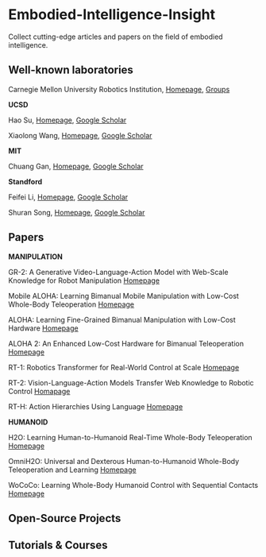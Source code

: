 # Embodied-Intelligence-Insight
Collect cutting-edge articles and papers on the field of embodied intelligence.

## Well-known laboratories
Carnegie Mellon University Robotics Institution, [Homepage](https://www.ri.cmu.edu/ri-education/), [Groups](https://www.ri.cmu.edu/research/labs-groups/)


**UCSD**

Hao Su,  [Homepage](https://cseweb.ucsd.edu/~haosu/), [Google Scholar](https://scholar.google.com/citations?hl=zh-CN&user=1P8Zu04AAAAJ)

Xiaolong Wang,  [Homepage](https://xiaolonw.github.io/), [Google Scholar](https://scholar.google.com/citations?user=Y8O9N_0AAAAJ&hl=en)

**MIT**

Chuang Gan,  [Homepage](https://people.csail.mit.edu/ganchuang/), [Google Scholar](https://scholar.google.com/citations?user=PTeSCbIAAAAJ&hl=en)

**Standford**

Feifei Li,  [Homepage](https://profiles.stanford.edu/fei-fei-li), [Google Scholar](https://scholar.google.com/citations?hl=zh-CN&user=rDfyQnIAAAAJ)

Shuran Song,  [Homepage](https://shurans.github.io/), [Google Scholar](https://scholar.google.com/citations?hl=zh-CN&user=5031vK4AAAAJ)

## Papers
**MANIPULATION**

GR-2: A Generative Video-Language-Action Model with Web-Scale Knowledge for Robot Manipulation  [Homepage](https://gr2-manipulation.github.io/)

Mobile ALOHA: Learning Bimanual Mobile Manipulation with Low-Cost Whole-Body Teleoperation  [Homepage](https://arxiv.org/abs/2401.02117)

ALOHA: Learning Fine-Grained Bimanual Manipulation with Low-Cost Hardware  [Homepage](https://arxiv.org/abs/2304.13705)

ALOHA 2: An Enhanced Low-Cost Hardware for Bimanual Teleoperation  [Homepage](https://arxiv.org/abs/2405.02292)

RT-1: Robotics Transformer for Real-World Control at Scale  [Homepage](https://arxiv.org/abs/2212.06817)

RT-2: Vision-Language-Action Models Transfer Web Knowledge to Robotic Control  [Homapage](https://arxiv.org/abs/2307.15818) 

RT-H: Action Hierarchies Using Language [Homepage](https://arxiv.org/abs/2403.01823)

**HUMANOID**

H2O: Learning Human-to-Humanoid Real-Time Whole-Body Teleoperation  [Homepage](https://arxiv.org/abs/2403.04436)

OmniH2O: Universal and Dexterous Human-to-Humanoid Whole-Body Teleoperation and Learning  [Homepage](https://arxiv.org/abs/2406.08858)

WoCoCo: Learning Whole-Body Humanoid Control with Sequential Contacts  [Homepage](https://arxiv.org/abs/2406.06005)
## Open-Source Projects

## Tutorials & Courses 
